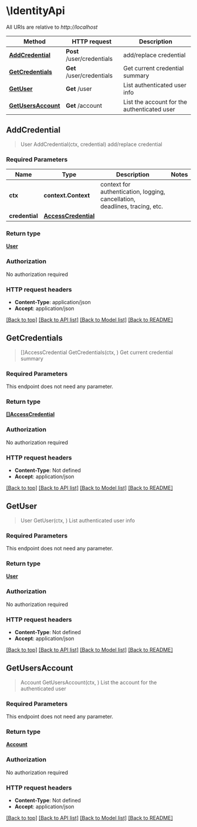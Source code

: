 # \IdentityApi

All URIs are relative to *http://localhost*

Method | HTTP request | Description
------------- | ------------- | -------------
[**AddCredential**](IdentityApi.md#AddCredential) | **Post** /user/credentials | add/replace credential
[**GetCredentials**](IdentityApi.md#GetCredentials) | **Get** /user/credentials | Get current credential summary
[**GetUser**](IdentityApi.md#GetUser) | **Get** /user | List authenticated user info
[**GetUsersAccount**](IdentityApi.md#GetUsersAccount) | **Get** /account | List the account for the authenticated user



## AddCredential

> User AddCredential(ctx, credential)
add/replace credential

### Required Parameters


Name | Type | Description  | Notes
------------- | ------------- | ------------- | -------------
**ctx** | **context.Context** | context for authentication, logging, cancellation, deadlines, tracing, etc.
**credential** | [**AccessCredential**](AccessCredential.md)|  | 

### Return type

[**User**](User.md)

### Authorization

No authorization required

### HTTP request headers

- **Content-Type**: application/json
- **Accept**: application/json

[[Back to top]](#) [[Back to API list]](../README.md#documentation-for-api-endpoints)
[[Back to Model list]](../README.md#documentation-for-models)
[[Back to README]](../README.md)


## GetCredentials

> []AccessCredential GetCredentials(ctx, )
Get current credential summary

### Required Parameters

This endpoint does not need any parameter.

### Return type

[**[]AccessCredential**](AccessCredential.md)

### Authorization

No authorization required

### HTTP request headers

- **Content-Type**: Not defined
- **Accept**: application/json

[[Back to top]](#) [[Back to API list]](../README.md#documentation-for-api-endpoints)
[[Back to Model list]](../README.md#documentation-for-models)
[[Back to README]](../README.md)


## GetUser

> User GetUser(ctx, )
List authenticated user info

### Required Parameters

This endpoint does not need any parameter.

### Return type

[**User**](User.md)

### Authorization

No authorization required

### HTTP request headers

- **Content-Type**: Not defined
- **Accept**: application/json

[[Back to top]](#) [[Back to API list]](../README.md#documentation-for-api-endpoints)
[[Back to Model list]](../README.md#documentation-for-models)
[[Back to README]](../README.md)


## GetUsersAccount

> Account GetUsersAccount(ctx, )
List the account for the authenticated user

### Required Parameters

This endpoint does not need any parameter.

### Return type

[**Account**](Account.md)

### Authorization

No authorization required

### HTTP request headers

- **Content-Type**: Not defined
- **Accept**: application/json

[[Back to top]](#) [[Back to API list]](../README.md#documentation-for-api-endpoints)
[[Back to Model list]](../README.md#documentation-for-models)
[[Back to README]](../README.md)

